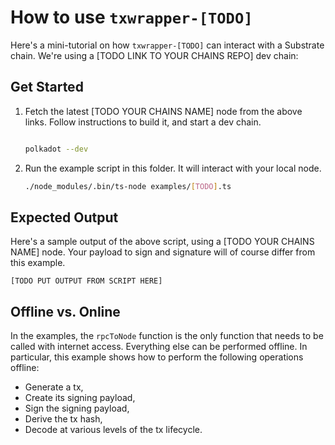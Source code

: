 # How to use `txwrapper-[TODO]`

Here's a mini-tutorial on how `txwrapper-[TODO]` can interact with a Substrate chain. We're using a [TODO LINK TO YOUR CHAINS REPO] dev chain:

## Get Started

1. Fetch the latest [TODO YOUR CHAINS NAME] node from the above links. Follow instructions to build it, and start a dev chain.

    ```bash

    polkadot --dev
    ```

2. Run the example script in this folder. It will interact with your local node.

    ```bash
    ./node_modules/.bin/ts-node examples/[TODO].ts
    ```

## Expected Output

Here's a sample output of the above script, using a [TODO YOUR CHAINS NAME] node. Your payload to sign and signature will of course differ from this example.

```
[TODO PUT OUTPUT FROM SCRIPT HERE]
```

## Offline vs. Online

In the examples, the `rpcToNode` function is the only function that needs to be called with internet access. Everything else can be performed offline. In particular, this example shows how to perform the following operations offline:

- Generate a tx,
- Create its signing payload,
- Sign the signing payload,
- Derive the tx hash,
- Decode at various levels of the tx lifecycle.

